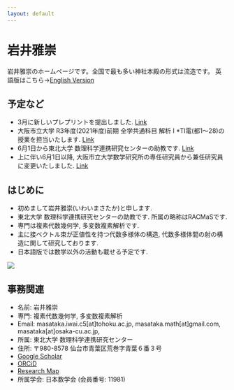 ```yaml
---
layout: default
---
```



# **岩井雅崇**
岩井雅崇のホームページです。全国で最も多い神社本殿の形式は流造です。
英語版はこちら→[English Version](https://masataka123.github.io/blog3_e/)

## **予定など**
- 3月に新しいプレプリントを提出しました. [Link](https://arxiv.org/abs/2103.08779)
- 大阪市立大学 R3年度(2021年度)前期 全学共通科目 解析 I *TⅠ電(都1～28)の授業を担当いたします. [Link](https://github.com/masataka123/2021_summer)
- 6月1日から東北大学 数理科学連携研究センターの助教です. [Link](http://www.racmas.tohoku.ac.jp/organization.php)
- 上に伴い6月1日以降, 大阪市立大学数学研究所の専任研究員から兼任研究員に変更いたしました. [Link](https://www.sci.osaka-cu.ac.jp/OCAMI/about/member/member.html)


## **はじめに**
- 初めまして岩井雅崇(いわいまさたか)と申します.
- 東北大学 数理科学連携研究センターの助教です. 所属の略称はRACMaSです.
- 専門は複素代数幾何学, 多変数複素解析です.
- 主に接ベクトル束が正値性を持つ代数多様体の構造, 代数多様体間の射の構造に関して研究しております.
- 日本語版では数学以外の活動も載せる予定です.

![](https://masataka123.github.io/blog3/picture/1.jpg )

## **事務関連**
- 名前: 岩井雅崇
- 専門: 複素代数幾何学, 多変数複素解析
- Email: masataka.iwai.c5[at]tohoku.ac.jp, masataka.math[at]gmail.com, masataka[at]osaka-cu.ac.jp, 
- 所属: 東北大学 数理科学連携研究センター
- 住所: 〒980-8578 仙台市青葉区荒巻字青葉６番３号
- [Google Scholar](https://scholar.google.com/citations?hl=ja&user=ZTKnR6QAAAAJ)
- [ORCiD](https://orcid.org/0000-0002-0273-0360)
- [Research Map](https://researchmap.jp/Masataka_iwai)
- 所属学会: 日本数学会 (会員番号: 11981)



